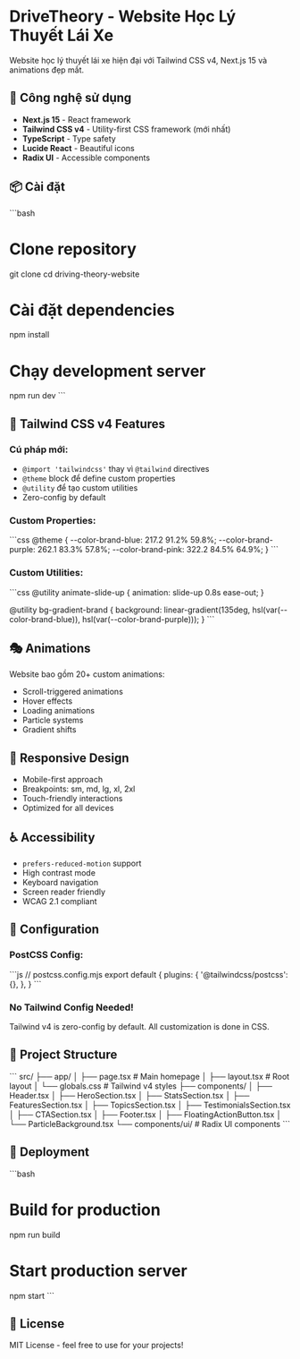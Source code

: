# DriveTheory - Website Học Lý Thuyết Lái Xe

Website học lý thuyết lái xe hiện đại với Tailwind CSS v4, Next.js 15 và animations đẹp mắt.

## 🚀 Công nghệ sử dụng

- **Next.js 15** - React framework
- **Tailwind CSS v4** - Utility-first CSS framework (mới nhất)
- **TypeScript** - Type safety
- **Lucide React** - Beautiful icons
- **Radix UI** - Accessible components

## 📦 Cài đặt

\`\`\`bash
# Clone repository
git clone <repository-url>
cd driving-theory-website

# Cài đặt dependencies
npm install

# Chạy development server
npm run dev
\`\`\`

## 🎨 Tailwind CSS v4 Features

### Cú pháp mới:
- `@import 'tailwindcss'` thay vì `@tailwind` directives
- `@theme` block để define custom properties
- `@utility` để tạo custom utilities
- Zero-config by default

### Custom Properties:
\`\`\`css
@theme {
  --color-brand-blue: 217.2 91.2% 59.8%;
  --color-brand-purple: 262.1 83.3% 57.8%;
  --color-brand-pink: 322.2 84.5% 64.9%;
}
\`\`\`

### Custom Utilities:
\`\`\`css
@utility animate-slide-up {
  animation: slide-up 0.8s ease-out;
}

@utility bg-gradient-brand {
  background: linear-gradient(135deg, hsl(var(--color-brand-blue)), hsl(var(--color-brand-purple)));
}
\`\`\`

## 🎭 Animations

Website bao gồm 20+ custom animations:
- Scroll-triggered animations
- Hover effects
- Loading animations
- Particle systems
- Gradient shifts

## 📱 Responsive Design

- Mobile-first approach
- Breakpoints: sm, md, lg, xl, 2xl
- Touch-friendly interactions
- Optimized for all devices

## ♿ Accessibility

- `prefers-reduced-motion` support
- High contrast mode
- Keyboard navigation
- Screen reader friendly
- WCAG 2.1 compliant

## 🔧 Configuration

### PostCSS Config:
\`\`\`js
// postcss.config.mjs
export default {
  plugins: {
    '@tailwindcss/postcss': {},
  },
}
\`\`\`

### No Tailwind Config Needed!
Tailwind v4 is zero-config by default. All customization is done in CSS.

## 📂 Project Structure

\`\`\`
src/
├── app/
│   ├── page.tsx          # Main homepage
│   ├── layout.tsx        # Root layout
│   └── globals.css       # Tailwind v4 styles
├── components/
│   ├── Header.tsx
│   ├── HeroSection.tsx
│   ├── StatsSection.tsx
│   ├── FeaturesSection.tsx
│   ├── TopicsSection.tsx
│   ├── TestimonialsSection.tsx
│   ├── CTASection.tsx
│   ├── Footer.tsx
│   ├── FloatingActionButton.tsx
│   └── ParticleBackground.tsx
└── components/ui/         # Radix UI components
\`\`\`

## 🚀 Deployment

\`\`\`bash
# Build for production
npm run build

# Start production server
npm start
\`\`\`

## 📝 License

MIT License - feel free to use for your projects!
